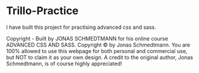 # Trillo-Practice
I have built this project for practising advanced css and sass.

Copyright - Built by JONAS SCHMEDTMANN for his online course ADVANCED CSS AND SASS. Copyright © by Jonas Schmedtmann. You are 100% allowed to use this webpage for both personal and commercial use, but NOT to claim it as your own design. A credit to the original author, Jonas Schmedtmann, is of course highly appreciated!
